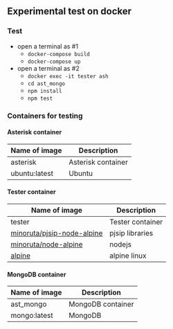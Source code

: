 ## Experimental test on docker

### Test
- open a terminal as #1
    - `docker-compose build`
    - `docker-compose up`
- open a terminal as #2
    - `docker exec -it tester ash`
    - `cd ast_mongo`
    - `npm install`
    - `npm test`

### Containers for testing
#### Asterisk container
| Name of image | Description      |
|---------------|------------------|
|  asterisk     | Asterisk container |
| ubuntu:latest | Ubuntu |

#### Tester container
| Name of image | Description      |
|---------------|------------------|
|  tester       | Tester container |
| [minoruta/pjsip-node-alpine](https://github.com/minoruta/pjsip-node-alpine) | pjsip libraries |
| [minoruta/node-alpine](https://github.com/minoruta/node-alpine) | nodejs |
| [alpine](https://alpinelinux.org) | alpine linux |

#### MongoDB container
| Name of image | Description      |
|---------------|------------------|
|  ast_mongo    | MongoDB container |
| mongo:latest  | MongoDB |
